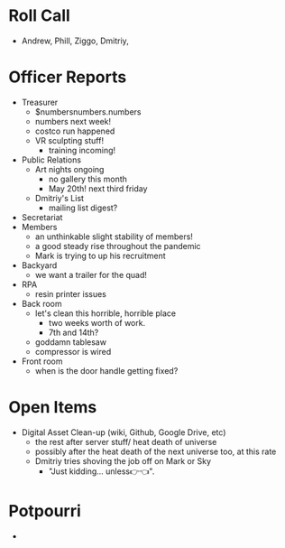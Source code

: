 Roll Call
=========
- Andrew, Phill, Ziggo, Dmitriy,
  
Officer Reports
===============
- Treasurer
  - $numbersnumbers.numbers
  - numbers next week!
  - costco run happened
  - VR sculpting stuff!
    - training incoming!
- Public Relations
  - Art nights ongoing
    - no gallery this month
    - May 20th! next third friday
  - Dmitriy's List
    - mailing list digest?
- Secretariat
- Members
  - an unthinkable slight stability of members!
  - a good steady rise throughout the pandemic
  - Mark is trying to up his recruitment
- Backyard
  - we want a trailer for the quad!
- RPA
  - resin printer issues
- Back room
  - let's clean this horrible, horrible place
    - two weeks worth of work.
    - 7th and 14th?
  - goddamn tablesaw
  - compressor is wired
- Front room
  - when is the door handle getting fixed?


Open Items
==========
- Digital Asset Clean-up (wiki, Github, Google Drive, etc)
  - the rest after server stuff/ heat death of universe
  - possibly after the heat death of the next universe too, at this rate
  - Dmitriy tries shoving the job off on Mark or Sky
    - "Just kidding... unless👉👈".

  
Potpourri
=========
- 
